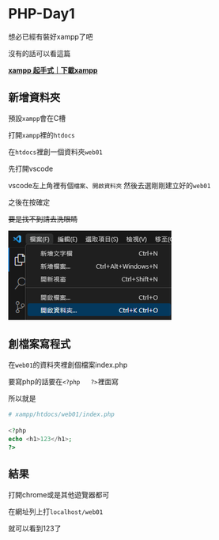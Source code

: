 # PHP-Day1

想必已經有裝好xampp了吧

沒有的話可以看這篇

[**xampp 起手式｜下載xampp**](./xampp起手式)

## 新增資料夾

預設`xampp`會在C槽

打開`xampp`裡的`htdocs`

在`htdocs`裡創一個資料夾`web01`

先打開vscode

vscode左上角裡有個`檔案`、`開啟資料夾`
然後去選剛剛建立好的`web01`

之後在按確定

~~要是找不到請去洗眼睛~~

![Untitled](./assets/php-day1/Untitled.png)

## 創檔案寫程式

在`web01`的資料夾裡創個檔案index.php

要寫php的話要在`<?php   ?>`裡面寫

所以就是

```php
# xampp/htdocs/web01/index.php

<?php
echo <h1>123</h1>;
?>
```

## 結果

打開chrome或是其他遊覽器都可

在網址列上打`localhost/web01`

就可以看到123了